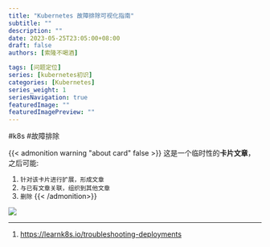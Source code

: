 ```yaml
---
title: "Kubernetes 故障排除可视化指南"
subtitle: ""
description: ""
date: 2023-05-25T23:05:00+08:00
draft: false
authors: [索隆不喝酒]

tags: [问题定位]
series: [kubernetes初识]
categories: [Kubernetes]
series_weight: 1
seriesNavigation: true
featuredImage: ""
featuredImagePreview: ""
---
```

<!--more-->
#k8s #故障排除

{{< admonition warning "about card" false >}}
这是一个临时性的**卡片文章**，之后可能:
1. `针对该卡片进行扩展，形成文章`
2. `与已有文章关联，组织到其他文章`
3. `删除`
{{< /admonition>}}


![](images/posts/troubleshooting-kubernetes.zh_cn.v4.png)

---
1. https://learnk8s.io/troubleshooting-deployments